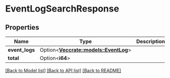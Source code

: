 # EventLogSearchResponse

## Properties

Name | Type | Description | Notes
------------ | ------------- | ------------- | -------------
**event_logs** | Option<[**Vec<crate::models::EventLog>**](EventLog.md)> |  | [optional]
**total** | Option<**i64**> |  | [optional]

[[Back to Model list]](../README.md#documentation-for-models) [[Back to API list]](../README.md#documentation-for-api-endpoints) [[Back to README]](../README.md)


